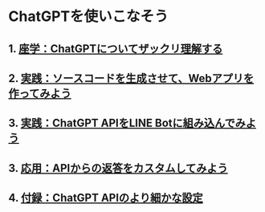 # ChatGPTを使いこなそう

<!--

※講義動画は準備中です

> [<img src="https://i.gyazo.com/d3ff55f77402728d0ea5ec79c45cdc4e.jp" width="400px" />](https://youtu.be/4bTyqPHBeaA)
>
> [ChatGPTを使いこなそう 講義動画]()

-->

## 1. [座学：ChatGPTについてザックリ理解する](01.md)

## 2. [実践：ソースコードを生成させて、Webアプリを作ってみよう](02.md)

## 3. [実践：ChatGPT APIをLINE Botに組み込んでみよう](03.md)

## 3. [応用：APIからの返答をカスタムしてみよう](04.md)

## 4. [付録：ChatGPT APIのより細かな設定](05.md)

